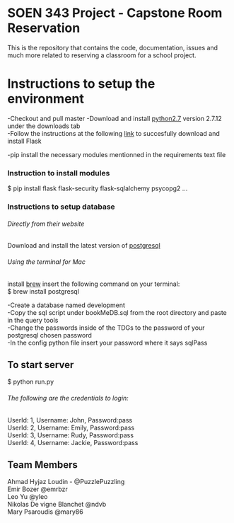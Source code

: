 # SOEN 343 Project - Capstone Room Reservation

This is the repository that contains the code, documentation, issues and much more related to reserving a classroom for a school project.
<br />

<h1>Instructions to setup the environment</h1>
-Checkout and pull master
-Download and install <a href="https://www.python.org/download/releases/2.7/">python2.7</a> version 2.7.12 under the downloads tab<br />
-Follow the instructions at the following <a href="http://flask.pocoo.org/docs/0.11/installation/">link</a> to succesfully download and install Flask</a><br/> 

-pip install the necessary modules mentionned in the requirements text file <br />
<h3>Instruction to install modules</h3>
$ pip install flask flask-security flask-sqlalchemy psycopg2 ... <br />

<h3>Instructions to setup database</h3>
<h6>Directly from their website</h6>
Download and install the latest version of <a href="https://www.postgresql.org/download/">postgresql</a><br />
<h6>Using the terminal for Mac</h6>
install <a href="http://brew.sh/">brew</a>
insert the following command on your terminal: <br />
$ brew install postgresql<br />

-Create a database named development <br />
-Copy the sql script under bookMeDB.sql from the root directory and paste in the query tools <br />
-Change the passwords inside of the TDGs to the password of your postgresql chosen password <br />
-In the config python file insert your password where it says sqlPass<br />

<h2>To start server</h2>
$ python run.py <br />

<h6>The following are the credentials to login:</h6>
 UserId: 1, Username: John, Password:pass <br />
 UserId: 2, Username: Emily, Password:pass <br />
 UserId: 3, Username: Rudy, Password:pass <br />
 UserId: 4, Username: Jackie, Password:pass <br />

## Team Members

Ahmad Hyjaz Loudin - @PuzzlePuzzling<br />
Emir Bozer @emrbzr<br />
Leo Yu @yleo<br />
Nikolas De vigne Blanchet @ndvb <br />
Mary Psaroudis @mary86<br />
